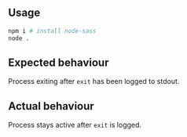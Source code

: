 ## Usage

```sh
npm i # install node-sass
node .
```

## Expected behaviour
Process exiting after `exit` has been logged to stdout.

## Actual behaviour
Process stays active after `exit` is logged.
